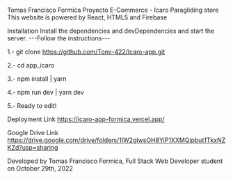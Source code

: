 <br>
Tomas Francisco Formica
Proyecto E-Commerce - Icaro Paragliding store
This website is powered by React, HTML5 and Firebase

Installation
Install the dependencies and devDependencies and start the server. ---Follow the instructions---

1.- git clone https://github.com/Tomi-422/Icaro-app.git

2.- cd app_icaro

3.- npm install | yarn

4.- npm run dev | yarn dev

5.- Ready to edit!

Deployment Link
https://icaro-app-formica.vercel.app/

Google Drive Link
https://drive.google.com/drive/folders/1IW2glwsOH8YiP1XXMQjpbut1TkxNZKZd?usp=sharing

Developed by Tomas Francisco Formica, Full Stack Web Developer student on October 29th, 2022
